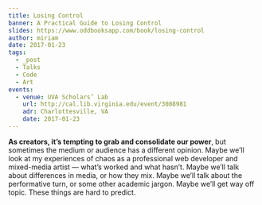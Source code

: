 ```yaml
---
title: Losing Control
banner: A Practical Guide to Losing Control
slides: https://www.oddbooksapp.com/book/losing-control
author: miriam
date: 2017-01-23
tags:
  - _post
  - Talks
  - Code
  - Art
events:
  - venue: UVA Scholars’ Lab
    url: http://cal.lib.virginia.edu/event/3088981
    adr: Charlottesville, VA
    date: 2017-01-23
---
```


**As creators, it’s tempting to grab and consolidate our power**,
but sometimes the medium or audience has a different opinion.
Maybe we’ll look at my experiences of chaos
as a professional web developer and mixed-media artist —
what’s worked and what hasn’t.
Maybe we’ll talk about differences in media, or how they mix.
Maybe we’ll talk about the performative turn,
or some other academic jargon.
Maybe we’ll get way off topic.
These things are hard to predict.
